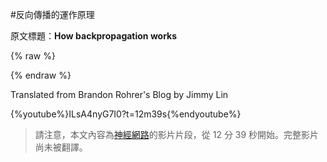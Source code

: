 #反向傳播的運作原理

原文標題：**How backpropagation works**

{% raw %}

<script src="../js/chinese_convert.js">

</script>

<script>

translateInitilization()

</script>

<a id="translateLink">

</a>

{% endraw %}

Translated from Brandon Rohrer's Blog by Jimmy Lin

{%youtube%}ILsA4nyG7I0?t=12m39s{%endyoutube%}

> 請注意，本文內容為[神經網路](../how_machine_learning_works/how_neural_networks_work.md)的影片片段，從 12 分 39 秒開始。完整影片尚未被翻譯。